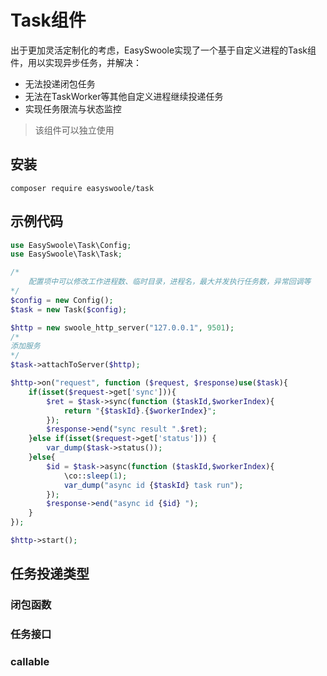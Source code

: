 # Task组件
出于更加灵活定制化的考虑，EasySwoole实现了一个基于自定义进程的Task组件，用以实现异步任务，并解决：
- 无法投递闭包任务
- 无法在TaskWorker等其他自定义进程继续投递任务
- 实现任务限流与状态监控

> 该组件可以独立使用

## 安装 
```
composer require easyswoole/task
```

## 示例代码

```php
use EasySwoole\Task\Config;
use EasySwoole\Task\Task;

/*
    配置项中可以修改工作进程数、临时目录，进程名，最大并发执行任务数，异常回调等
*/
$config = new Config();
$task = new Task($config);

$http = new swoole_http_server("127.0.0.1", 9501);
/*
添加服务
*/
$task->attachToServer($http);

$http->on("request", function ($request, $response)use($task){
    if(isset($request->get['sync'])){
        $ret = $task->sync(function ($taskId,$workerIndex){
            return "{$taskId}.{$workerIndex}";
        });
        $response->end("sync result ".$ret);
    }else if(isset($request->get['status'])) {
        var_dump($task->status());
    }else{
        $id = $task->async(function ($taskId,$workerIndex){
            \co::sleep(1);
            var_dump("async id {$taskId} task run");
        });
        $response->end("async id {$id} ");
    }
});

$http->start();
```

## 任务投递类型
### 闭包函数
### 任务接口
### callable